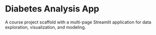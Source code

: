 
# Diabetes Analysis App

A course project scaffold with a multi-page Streamlit application for data exploration, visualization, and modeling.
